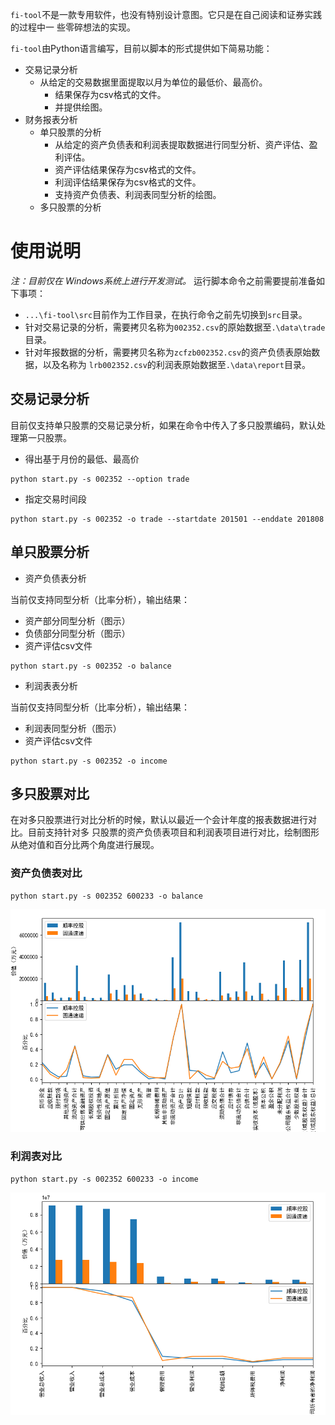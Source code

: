`fi-tool`不是一款专用软件，也没有特别设计意图。它只是在自己阅读和证券实践的过程中一
些零碎想法的实现。

`fi-tool`由Python语言编写，目前以脚本的形式提供如下简易功能：

- 交易记录分析
  - 从给定的交易数据里面提取以月为单位的最低价、最高价。
    - 结果保存为csv格式的文件。
    - 并提供绘图。
- 财务报表分析
  - 单只股票的分析
    - 从给定的资产负债表和利润表提取数据进行同型分析、资产评估、盈利评估。
    - 资产评估结果保存为csv格式的文件。
    - 利润评估结果保存为csv格式的文件。
    - 支持资产负债表、利润表同型分析的绘图。
  - 多只股票的分析

# 使用说明

*注：目前仅在 Windows系统上进行开发测试。* 运行脚本命令之前需要提前准备如下事项：

- `...\fi-tool\src`目前作为工作目录，在执行命令之前先切换到`src`目录。
- 针对交易记录的分析，需要拷贝名称为`002352.csv`的原始数据至`.\data\trade`目录。
- 针对年报数据的分析，需要拷贝名称为`zcfzb002352.csv`的资产负债表原始数据，以及名称为
`lrb002352.csv`的利润表原始数据至`.\data\report`目录。

## 交易记录分析

目前仅支持单只股票的交易记录分析，如果在命令中传入了多只股票编码，默认处理第一只股票。

- 得出基于月份的最低、最高价

```
python start.py -s 002352 --option trade
```

- 指定交易时间段

```
python start.py -s 002352 -o trade --startdate 201501 --enddate 201808
```

## 单只股票分析

- 资产负债表分析

当前仅支持同型分析（比率分析），输出结果：

  - 资产部分同型分析（图示）
  - 负债部分同型分析（图示）
  - 资产评估csv文件

```
python start.py -s 002352 -o balance
```

- 利润表表分析

当前仅支持同型分析（比率分析），输出结果：

  - 利润表同型分析（图示）  
  - 资产评估csv文件

```
python start.py -s 002352 -o income
```

## 多只股票对比

在对多只股票进行对比分析的时候，默认以最近一个会计年度的报表数据进行对比。目前支持针对多
只股票的资产负债表项目和利润表项目进行对比，绘制图形从绝对值和百分比两个角度进行展现。

### 资产负债表对比

```
python start.py -s 002352 600233 -o balance
```

![](muti_stock_asset.png)

### 利润表对比

```
python start.py -s 002352 600233 -o income
```

![](muti_stock_income.png)
